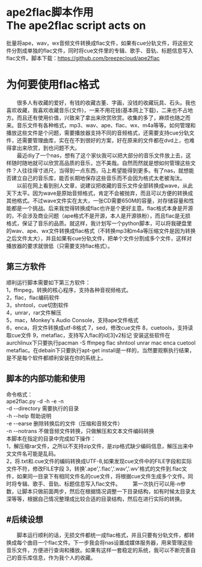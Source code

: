 ape2flac脚本作用<br>
The ape2flac script acts on
======

  批量将ape，wav，wx音频文件转换成flac文件，如果有cue分轨文件，将这些文件分割成单独的flac文件，同时将cue文件里的专辑、歌手、音轨、标题信息写入flac文件。脚本下载：https://github.com/breezecloud/ape2flac<br>

为何要使用flac格式<br>
======

　　很多人有收藏的爱好，有钱的收藏古董、字画，没钱的收藏玩具、石头。我也喜欢收藏，我喜欢收藏音乐(文件)，一来不用花钱(基本网上下载)，二来也不占地方。而且还有使用价值，兴致来了拿出来欣赏欣赏。收集的多了，麻烦也随之而来。音乐文件有各种格式，mp3、wav、ape、flac、wx、m4a等等。如何管理和播放这些文件是个问题，需要播放器支持不同的音频格式，还需要支持cue分轨文件，还需要管理曲库，实在在不到很好的方案，好在原来的文件都在dvd上，也难得拿出来欣赏，到也问题不大。  
　　最近diy了一个nas，想有了这个家伙我可以把大部分的音乐文件放上去，这样随时随地就可以欣赏高品质的音乐，岂不美哉。自然而然就是想如何管理这些文件？人往往得寸进尺，当得到一点东西，马上希望能得到更多。有了nas，就想能否建立自己的音乐库，能否长期地保存这些音乐而不会因为格式太老被淘汰。  
　　以前在网上看到别人文章，说建议把收藏的音乐文件全部转换成wave，从此天下太平。因为wave是原始音频格式，肯定不会被抛弃，而且可以方便的转换成其他格式。不过wave文件实在太大，一张CD需要650M的容量，对存储容量和性能都是一个挑战。后来我觉得转换成flac也许是个更好主意。flac格式本身是开源的，不会涉及商业问题（ape格式不是开源，本人是开源铁粉），而且flac是无损格式，保证了音乐的品质。就这样，我计划写一个python脚本，可以将我硬盘里的wav、ape、wx文件转换成flac格式（不转换mp3和m4a等压缩文件是因为转换之后文件太大），并且如果有cue分轨文件，把单个文件分割成多个文件，这样对播放器的要求就很低（只需要支持flac格式）。<br>

第三方软件<br>
---

顺利运行脚本需要如下第三方软件：  
1，ffmpeg，转换的核心程序，支持各种音视频格式。  
2，flac，flac编码软件  
3，shntool，cue切割软件  
4，unrar，rar文件解压  
5，mac，Monkey's Audio Console，支持ape文件格式  
6，enca，将文件转换成utf-8格式 
7，sed，修改cue文件
8，cuetools，支持读取cue文件
9，metaflac，支持写入flac的id[3]v2标记
安装这些软件在aurchlinux下只要执行pacman -S ffmpeg flac shntool unrar mac enca cuetool metaflac。在debain下只要执行apt-get install是一样的，当然要观察执行结果，是不是每个软件都顺利安装在你的系统上。<br>

脚本的内部功能和使用<br>
---

命令格式：  
ape2flac.py -d <directory> -h -e -n  
-d --directory 需要执行的目录  
-h --help 帮助说明  
-e --earse 删除转换后的文件（压缩和音频文件）  
-n --notrans 不做音频文件转换，只做解压和文本文件编码转换  
本脚本在指定的目录中完成如下操作：  
1，解压缩rar文件，之所以不支持zip文件，是zip格式缺少编码信息，解压出来中文文件名可能是乱码。  
2，将.txt和.cue文件的编码转换成UTF-8,如果发现cue文件中的FILE字段和实际文件不符，修改FILE字段
3，转换'.ape','.flac','.wav','.wv'格式的文件到.flac文件，如果同一目录下有相同文件名的cue文件，将根据cue文件生成多个文件。同时将专辑、歌手、音轨、标题信息写入flac文件。
　　第一次执行可以用-n参数，让脚本只做前面两步，然后在根据情况调整一下目录结构，如有时候太目录太深等等，根据自己情况整理成比较合适的目录结构，然后在进行实际的转换。<br>  
	
#后续设想<br>
---

　　脚本运行顺利的话，无损文件都统一成flac格式，并且只要有分轨文件，都转换成每个曲目一个flac文件。下一步我会将nas设置成媒体服务器，用来管理这些音乐文件，方便进行查询和播放。如果有这样一套稳定的系统，我可以不断完善自己的音乐库信息，作为我个人的收藏。  
